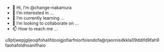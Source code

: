 - 👋 Hi, I’m @change-nakamura
- 👀 I’m interested in ...
- 🌱 I’m currently learning ...
- 💞️ I’m looking to collaborate on ...
- 📫 How to reach me ...

<!---
change-nakamura/change-nakamura is a ✨ special ✨ repository because its `README.md` (this file) appears on your GitHub profile.
You can click the Preview link to take a look at your changes.
--->
u9ptjwepjgljeoqifohalifdooigjofiarfniorfoisndofa@rjaornisdkkla09ddifd9fah9faohafoldhoanifhaio
